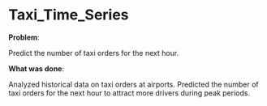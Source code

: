 # Taxi_Time_Series

**Problem**:

Predict the number of taxi orders for the next hour.


**What was done**: 

Analyzed historical data on taxi orders at airports.
Predicted the number of taxi orders for the next hour to attract more drivers during peak periods.